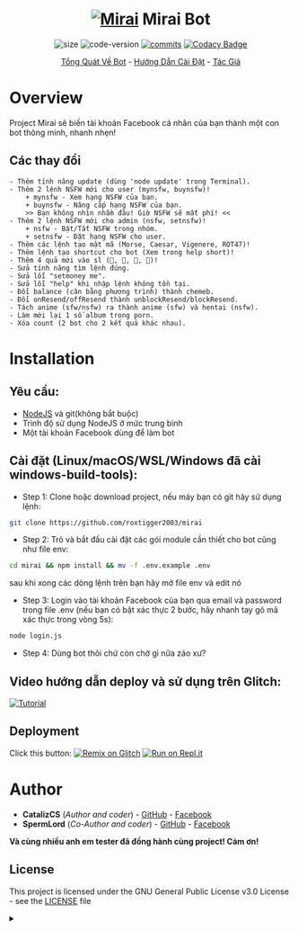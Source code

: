 <h1 align="center">
	<a href="#"><img src="https://i.imgur.com/jdqeKHq.jpg" alt="Mirai"></a>
	Mirai Bot
</h1>
<p align="center">
	<img alt="size" src="https://img.shields.io/github/repo-size/roxtigger2003/mirai.svg?style=flat-square&label=size">
	<img alt="code-version" src="https://img.shields.io/badge/dynamic/json?color=red&label=code%20version&prefix=v&query=%24.version&url=https%3A%2F%2Fraw.githubusercontent.com%2Froxtigger2003%2Fmirai%2Fmaster%2Fpackage.json&style=flat-square">
	<a href="https://github.com/roxtigger2003/mirai/commits"><img alt="commits" src="https://img.shields.io/github/commit-activity/m/roxtigger2003/mirai.svg?label=commit&style=flat-square"></a>
	<a href="https://app.codacy.com/manual/roxtigger2003/mirai?utm_source=github.com&utm_medium=referral&utm_content=roxtigger2003/mirai&utm_campaign=Badge_Grade_Dashboard"><img alt="Codacy Badge" src="https://api.codacy.com/project/badge/Grade/4025e6e2060c425b9731ec1eeb09489f"></a>
</p>

<p align="center">
	<a href="#Overview">Tổng Quát Về Bot</a>
	-
	<a href="#Installation">Hướng Dẫn Cài Đặt</a>
	-
	<a href="#Author">Tác Giả</a>
</p>

# Overview

Project Mirai sẽ biến tài khoản Facebook cá nhân của bạn thành một con bot thông minh, nhanh nhẹn!

## Các thay đổi
	- Thêm tính năng update (dùng 'node update' trong Terminal).
	- Thêm 2 lệnh NSFW mới cho user (mynsfw, buynsfw)!
		+ mynsfw - Xem hạng NSFW của bạn.
		+ buynsfw - Nâng cấp hạng NSFW của bạn.
		>> Bạn không nhìn nhầm đâu! Giờ NSFW sẽ mất phí! <<
	- Thêm 2 lệnh NSFW mới cho admin (nsfw, setnsfw)!
		+ nsfw - Bật/Tắt NSFW trong nhóm.
		+ setnsfw - Đặt hạng NSFW cho user.
	- Thêm các lệnh tạo mật mã (Morse, Caesar, Vigenere, ROT47)!
	- Thêm lệnh tạo shortcut cho bot (Xem trong help short)!
	- Thêm 4 quả mới vào sl (🍌, 🥝, 🥑, 🌽)!
	- Sửa tính năng tìm lệnh đúng.
	- Sửa lỗi "setmoney me".
	- Sửa lỗi "help" khi nhập lệnh không tồn tại.
	- Đổi balance (cân bằng phương trình) thành chemeb.
	- Đổi onResend/offResend thành unblockResend/blockResend.
	- Tách anime (sfw/nsfw) ra thành anime (sfw) và hentai (nsfw).
	- Làm mới lại 1 số album trong porn.
	- Xóa count (2 bot cho 2 kết quả khác nhau).

# Installation 

## Yêu cầu:
  - [NodeJS](https://nodejs.org/en/) và git(không bắt buộc)
  - Trình độ sử dụng NodeJS ở mức trung bình
  - Một tài khoản Facebook dùng để làm bot
 
## Cài đặt (Linux/macOS/WSL/Windows đã cài windows-build-tools):  
+ Step 1: Clone hoặc download project, nếu máy bạn có git hãy sử dụng lệnh:
```bash
git clone https://github.com/roxtigger2003/mirai
```
+ Step 2: Trỏ và bắt đầu cài đặt các gói module cần thiết cho bot cũng như file env:
```bash
cd mirai && npm install && mv -f .env.example .env
```
sau khi xong các dòng lệnh trên bạn hãy mở file env và edit nó
+ Step 3: Login vào tài khoản Facebook của bạn qua email và password trong file .env (nếu bạn có bật xác thực 2 bước, hãy nhanh tay gõ mã xác thực trong vòng 5s):
```bash
node login.js
```
+ Step 4: Dùng bot thôi chứ còn chờ gì nữa záo xư?

## Video hướng dẫn deploy và sử dụng trên Glitch:
[![Tutorial](https://img.youtube.com/vi/wbfAxyV4n_o/0.jpg)](https://www.youtube.com/watch?v=wbfAxyV4n_o)

## Deployment
Click this button:
[![Remix on Glitch](https://cdn.glitch.com/2703baf2-b643-4da7-ab91-7ee2a2d00b5b%2Fremix-button.svg)](https://glitch.com/edit/#!/import/github/roxtigger2003/mirai)
[![Run on Repl.it](https://repl.it/badge/github/roxtigger2003/mirai)](https://repl.it/github/roxtigger2003/mirai)

# Author
- **CatalizCS** (*Author and coder*) - [GitHub](https://github.com/roxtigger2003) - [Facebook](https://fb.me/Cataliz2k)
- **SpermLord** (*Co-Author and coder*) - [GitHub](https://github.com/spermlord) - [Facebook](https://fb.me/MyNameIsSpermLord)

**Và cùng nhiều anh em tester đã đồng hành cùng project! Cảm ơn!**

## License

This project is licensed under the GNU General Public License v3.0 License - see the [LICENSE](LICENSE) file 
<details>
	<summary></summary>

  ```
  địt con mẹ mày, đéo sài thì cút bố đéo cần mày sân si, con đĩ nứng lồn 👌
  ```
</details>